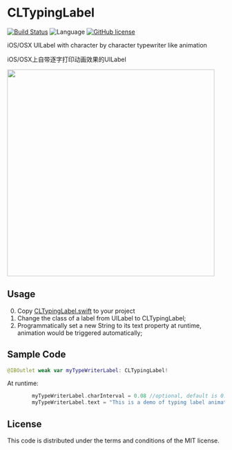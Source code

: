 # CLTypingLabel

[![Build Status](https://travis-ci.org/l800891/CLTypingLabel.svg?branch=master)](https://travis-ci.org/l800891/CLTypingLabel)
![Language](https://img.shields.io/badge/iOS/OSX-Swift%202-orange.svg)
[![GitHub license](https://img.shields.io/github/license/mashape/apistatus.svg)](https://github.com/l800891/LeetcodeInSwift.git)

iOS/OSX UILabel with character by character typewriter like animation

iOS/OSX上自带逐字打印动画效果的UILabel

<img src="https://raw.githubusercontent.com/l800891/CLTypingLabel/master/Files/demogiff.gif" width=480>


## Usage

0. Copy [CLTypingLabel.swift](https://github.com/l800891/CLTypingLabel/blob/master/CLTypingLabel.swift) to your project
1. Change the class of a label from UILabel to CLTypingLabel;
2. Programmatically set a new String to its text property at runtime, animation would be triggered automatically;

## Sample Code
```swift
@IBOutlet weak var myTypeWriterLabel: CLTypingLabel!
```
At runtime:

```swift
        myTypeWriterLabel.charInterval = 0.08 //optional, default is 0.1
        myTypeWriterLabel.text = "This is a demo of typing label animation..."
```

## License

This code is distributed under the terms and conditions of the MIT license.
